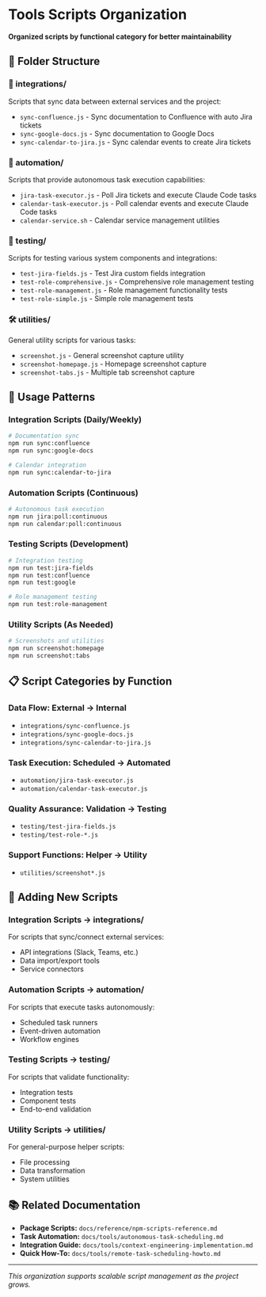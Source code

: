 # Tools Scripts Organization

**Organized scripts by functional category for better maintainability**

## 📁 Folder Structure

### **🔗 integrations/**
Scripts that sync data between external services and the project:
- `sync-confluence.js` - Sync documentation to Confluence with auto Jira tickets
- `sync-google-docs.js` - Sync documentation to Google Docs
- `sync-calendar-to-jira.js` - Sync calendar events to create Jira tickets

### **🤖 automation/**
Scripts that provide autonomous task execution capabilities:
- `jira-task-executor.js` - Poll Jira tickets and execute Claude Code tasks
- `calendar-task-executor.js` - Poll calendar events and execute Claude Code tasks
- `calendar-service.sh` - Calendar service management utilities

### **🧪 testing/**
Scripts for testing various system components and integrations:
- `test-jira-fields.js` - Test Jira custom fields integration
- `test-role-comprehensive.js` - Comprehensive role management testing
- `test-role-management.js` - Role management functionality tests
- `test-role-simple.js` - Simple role management tests

### **🛠️ utilities/**
General utility scripts for various tasks:
- `screenshot.js` - General screenshot capture utility
- `screenshot-homepage.js` - Homepage screenshot capture
- `screenshot-tabs.js` - Multiple tab screenshot capture

## 🚀 Usage Patterns

### **Integration Scripts (Daily/Weekly)**
```bash
# Documentation sync
npm run sync:confluence
npm run sync:google-docs

# Calendar integration
npm run sync:calendar-to-jira
```

### **Automation Scripts (Continuous)**
```bash
# Autonomous task execution
npm run jira:poll:continuous
npm run calendar:poll:continuous
```

### **Testing Scripts (Development)**
```bash
# Integration testing
npm run test:jira-fields
npm run test:confluence
npm run test:google

# Role management testing
npm run test:role-management
```

### **Utility Scripts (As Needed)**
```bash
# Screenshots and utilities
npm run screenshot:homepage
npm run screenshot:tabs
```

## 📋 Script Categories by Function

### **Data Flow: External → Internal**
- `integrations/sync-confluence.js`
- `integrations/sync-google-docs.js`
- `integrations/sync-calendar-to-jira.js`

### **Task Execution: Scheduled → Automated**
- `automation/jira-task-executor.js`
- `automation/calendar-task-executor.js`

### **Quality Assurance: Validation → Testing**
- `testing/test-jira-fields.js`
- `testing/test-role-*.js`

### **Support Functions: Helper → Utility**
- `utilities/screenshot*.js`

## 🔄 Adding New Scripts

### **Integration Scripts → integrations/**
For scripts that sync/connect external services:
- API integrations (Slack, Teams, etc.)
- Data import/export tools
- Service connectors

### **Automation Scripts → automation/**
For scripts that execute tasks autonomously:
- Scheduled task runners
- Event-driven automation
- Workflow engines

### **Testing Scripts → testing/**
For scripts that validate functionality:
- Integration tests
- Component tests
- End-to-end validation

### **Utility Scripts → utilities/**
For general-purpose helper scripts:
- File processing
- Data transformation
- System utilities

## 📚 Related Documentation

- **Package Scripts:** `docs/reference/npm-scripts-reference.md`
- **Task Automation:** `docs/tools/autonomous-task-scheduling.md`
- **Integration Guide:** `docs/tools/context-engineering-implementation.md`
- **Quick How-To:** `docs/tools/remote-task-scheduling-howto.md`

---

*This organization supports scalable script management as the project grows.*